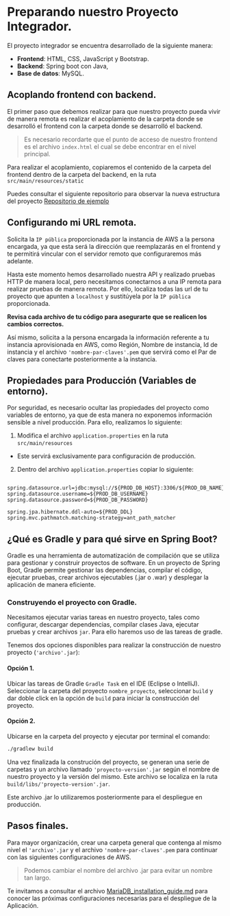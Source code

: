 # Preparando nuestro Proyecto Integrador.

El proyecto integrador se encuentra desarrollado de la siguiente manera:
- **Frontend**: HTML, CSS, JavaScript y Bootstrap.
- **Backend**: Spring boot con Java,
- **Base de datos**: MySQL.

## Acoplando frontend con backend.

El primer paso que debemos realizar para que nuestro proyecto pueda vivir de manera remota es realizar el acoplamiento de la carpeta donde se desarrolló el frontend con la carpeta donde se desarrolló el backend.

> Es necesario recordarte que el punto de acceso de nuestro frontend es el archivo `index.html` el cual se debe encontrar en el nivel principal.

Para realizar el acoplamiento, copiaremos el contenido de la carpeta del frontend dentro de la carpeta del backend, en la ruta `src/main/resources/static`

Puedes consultar el siguiente repositorio para observar la nueva estructura del proyecto
[Repositorio de ejemplo](https://github.com/sergiotrrs/aws-ec2-demo.git)

## Configurando mi URL remota.

Solicita la `IP pública` proporcionada por la instancia de AWS a la persona encargada, ya que esta será la dirección que reemplazarás en el frontend y te permitirá vincular con el servidor remoto que configuraremos más adelante.

Hasta este momento hemos desarrollado nuestra API y realizado pruebas HTTP de manera local, pero necesitamos conectarnos a una IP remota para realizar pruebas de manera remota. Por ello, localiza todas las url de tu proyecto que apunten a `localhost` y sustitúyela por la `IP pública` proporcionada.

**Revisa cada archivo de tu código para asegurarte que se realicen los cambios correctos.**

Así mismo, solicita a la persona encargada la información referente a tu instancia aprovisionada en AWS, como Región, Nombre de instancia, Id de instancia y el archivo `'nombre-par-claves'.pem` que servirá como el Par de claves para conectarte posteriormente a la instancia.

## Propiedades para Producción (Variables de entorno).

Por seguridad, es necesario ocultar las propiedades del proyecto como variables de entorno, ya que de esta manera no exponemos información sensible a nivel producción. Para ello, realizamos lo siguiente:

1. Modifica el archivo `application.properties` en la ruta `src/main/resources` 
- Este servirá exclusivamente para configuración de producción.

2. Dentro del archivo `application.properties` copiar lo siguiente:

```properties

spring.datasource.url=jdbc:mysql://${PROD_DB_HOST}:3306/${PROD_DB_NAME}
spring.datasource.username=${PROD_DB_USERNAME}
spring.datasource.password=${PROD_DB_PASSWORD}

spring.jpa.hibernate.ddl-auto=${PROD_DDL}
spring.mvc.pathmatch.matching-strategy=ant_path_matcher
```

## ¿Qué es Gradle y para qué sirve en Spring Boot?

Gradle es una herramienta de automatización de compilación que se utiliza para gestionar y construir proyectos de software. En un proyecto de Spring Boot, Gradle permite gestionar las dependencias, compilar el código, ejecutar pruebas, crear archivos ejecutables (.jar o .war) y desplegar la aplicación de manera eficiente.

### Construyendo el proyecto con Gradle.

Necesitamos ejecutar varias tareas en nuestro proyecto, tales como configurar, descargar dependencias, compilar clases Java, ejecutar pruebas y crear archivos `jar`. Para ello haremos uso de las tareas de gradle.

Tenemos dos opciones disponibles para realizar la construcción de nuestro proyecto (`'archivo'.jar`):

#### Opción 1.
Ubicar las tareas de Gradle `Gradle Task` en el IDE (Eclipse o IntelliJ). Seleccionar la carpeta del proyecto `nombre_proyecto`, seleccionar `build` y dar doble click en la opción de `build` para iniciar la construcción del proyecto.

#### Opción 2.
Ubicarse en la carpeta del proyecto y ejecutar por terminal el comando:

```bash
./gradlew build
```

Una vez finalizada la construción del proyecto, se generan una serie de carpetas y un archivo llamado `'proyecto-version'.jar` según el nombre de nuestro proyecto y la versión del mismo. Este archivo se localiza en la ruta `build/libs/'proyecto-version'.jar`.

Este archivo .jar lo utilizaremos posteriormente para el despliegue en producción.

## Pasos finales.

Para mayor organización, crear una carpeta general que contenga al mismo nivel el `'archivo'.jar` y el archivo `'nombre-par-claves'.pem` para continuar con las siguientes configuraciones de AWS.

> Podemos cambiar el nombre del archivo .jar para evitar un nombre tan largo.

Te invitamos a consultar el archivo [MariaDB_installation_guide.md](MariaDB_installation_guide.md) para conocer las próximas configuraciones necesarias para el despliegue de la Aplicación.
